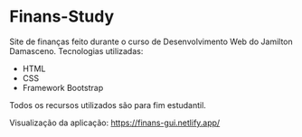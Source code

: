 # Finans-Study
Site de finanças feito durante o curso de Desenvolvimento Web do Jamilton Damasceno.
Tecnologias utilizadas:
* HTML
* CSS
* Framework Bootstrap

Todos os recursos utilizados são para fim estudantil.

Visualização da aplicação: https://finans-gui.netlify.app/
